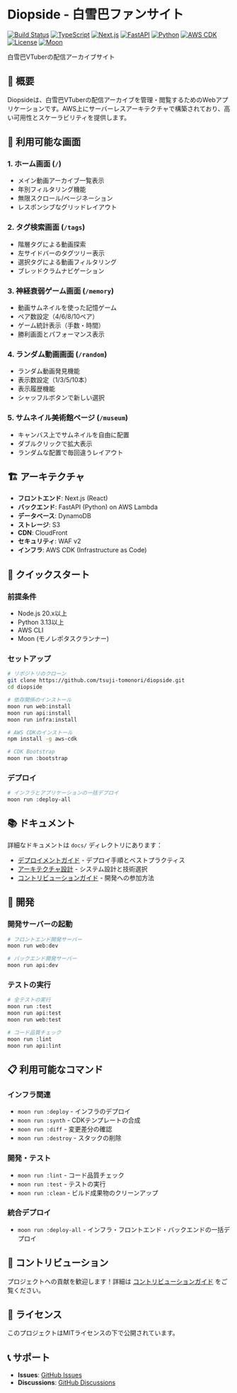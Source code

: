 # Diopside - 白雪巴ファンサイト

[![Build Status](https://github.com/tsuji-tomonori/diopside/workflows/CI/badge.svg)](https://github.com/tsuji-tomonori/diopside/actions)
[![TypeScript](https://badgen.net/badge/TypeScript/5.7/blue)](https://www.typescriptlang.org/)
[![Next.js](https://badgen.net/badge/Next.js/15/black)](https://nextjs.org/)
[![FastAPI](https://badgen.net/badge/FastAPI/0.115/green)](https://fastapi.tiangolo.com/)
[![Python](https://badgen.net/badge/Python/3.13/blue)](https://python.org/)
[![AWS CDK](https://badgen.net/badge/AWS%20CDK/2.170/orange)](https://aws.amazon.com/cdk/)
[![License](https://badgen.net/badge/License/MIT/blue)](./LICENSE)
[![Moon](https://badgen.net/badge/Moon/Monorepo/purple)](https://moonrepo.dev/)

白雪巴VTuberの配信アーカイブサイト

## 🎯 概要

Diopsideは、白雪巴VTuberの配信アーカイブを管理・閲覧するためのWebアプリケーションです。AWS上にサーバーレスアーキテクチャで構築されており、高い可用性とスケーラビリティを提供します。

## 📱 利用可能な画面

### 1. **ホーム画面** (`/`)
- メイン動画アーカイブ一覧表示
- 年別フィルタリング機能
- 無限スクロール/ページネーション
- レスポンシブなグリッドレイアウト

### 2. **タグ検索画面** (`/tags`)
- 階層タグによる動画探索
- 左サイドバーのタグツリー表示
- 選択タグによる動画フィルタリング
- ブレッドクラムナビゲーション

### 3. **神経衰弱ゲーム画面** (`/memory`)
- 動画サムネイルを使った記憶ゲーム
- ペア数設定（4/6/8/10ペア）
- ゲーム統計表示（手数・時間）
- 勝利画面とパフォーマンス表示

### 4. **ランダム動画画面** (`/random`)
- ランダム動画発見機能
- 表示数設定（1/3/5/10本）
- 表示履歴機能
- シャッフルボタンで新しい選択

### 5. **サムネイル美術館ページ** (`/museum`)
- キャンバス上でサムネイルを自由に配置
- ダブルクリックで拡大表示
- ランダムな配置で毎回違うレイアウト

## 🏗️ アーキテクチャ

- **フロントエンド**: Next.js (React)
- **バックエンド**: FastAPI (Python) on AWS Lambda
- **データベース**: DynamoDB
- **ストレージ**: S3
- **CDN**: CloudFront
- **セキュリティ**: WAF v2
- **インフラ**: AWS CDK (Infrastructure as Code)

## 🚀 クイックスタート

### 前提条件

- Node.js 20.x以上
- Python 3.13以上
- AWS CLI
- Moon (モノレポタスクランナー)

### セットアップ

```bash
# リポジトリのクローン
git clone https://github.com/tsuji-tomonori/diopside.git
cd diopside

# 依存関係のインストール
moon run web:install
moon run api:install
moon run infra:install

# AWS CDKのインストール
npm install -g aws-cdk

# CDK Bootstrap
moon run :bootstrap
```

### デプロイ

```bash
# インフラとアプリケーションの一括デプロイ
moon run :deploy-all
```

## 📚 ドキュメント

詳細なドキュメントは `docs/` ディレクトリにあります：

- [デプロイメントガイド](./docs/deployment.md) - デプロイ手順とベストプラクティス
- [アーキテクチャ設計](./docs/architecture.md) - システム設計と技術選択
- [コントリビューションガイド](./docs/contributing.md) - 開発への参加方法

## 🔧 開発

### 開発サーバーの起動

```bash
# フロントエンド開発サーバー
moon run web:dev

# バックエンド開発サーバー
moon run api:dev
```

### テストの実行

```bash
# 全テストの実行
moon run :test
moon run api:test
moon run web:test

# コード品質チェック
moon run :lint
moon run api:lint
```

## 📋 利用可能なコマンド

### インフラ関連
- `moon run :deploy` - インフラのデプロイ
- `moon run :synth` - CDKテンプレートの合成
- `moon run :diff` - 変更差分の確認
- `moon run :destroy` - スタックの削除

### 開発・テスト
- `moon run :lint` - コード品質チェック
- `moon run :test` - テストの実行
- `moon run :clean` - ビルド成果物のクリーンアップ

### 統合デプロイ
- `moon run :deploy-all` - インフラ・フロントエンド・バックエンドの一括デプロイ

## 🤝 コントリビューション

プロジェクトへの貢献を歓迎します！詳細は [コントリビューションガイド](./docs/contributing.md) をご覧ください。

## 📄 ライセンス

このプロジェクトはMITライセンスの下で公開されています。

## 📞 サポート

- **Issues**: [GitHub Issues](https://github.com/tsuji-tomonori/diopside/issues)
- **Discussions**: [GitHub Discussions](https://github.com/tsuji-tomonori/diopside/discussions)
